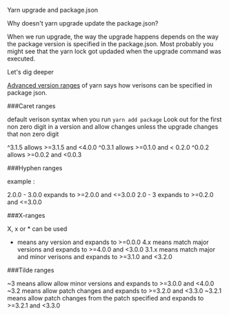 Yarn upgrade and package.json

Why doesn't yarn upgrade update the package.json?

When we run upgrade, the way the upgrade happens depends on the way the package version is specified in the package.json.
Most probably you might see that the yarn lock got updaded when the upgrade command was executed.

Let's dig deeper

[Advanced version ranges](https://classic.yarnpkg.com/en/docs/dependency-versions#toc-advanced-version-ranges) of yarn says 
how verisons can be specified in package json.

###Caret ranges

default verison syntax when you run `yarn add package`
Look out for the first non zero digit in a version and allow changes unless the upgrade changes that non zero digit

^3.1.5 allows >=3.1.5 and <4.0.0
^0.3.1 allows >=0.1.0 and < 0.2.0
^0.0.2 allows >=0.0.2 and <0.0.3

###Hyphen ranges 

example : 

2.0.0 - 3.0.0  expands to >=2.0.0 and <=3.0.0
2.0 - 3 expands to >=0.2.0 and <=3.0.0

###X-ranges

X, x or * can be used

* means any version and expands to >=0.0.0
4.x means match major versions and expands to >=4.0.0 and <3.0.0 
3.1.x means match major and minor verisons and expands to >=3.1.0 and <3.2.0

###Tilde ranges

~3 means allow allow minor versions and expands to >=3.0.0 and <4.0.0
~3.2 means allow patch changes and expands to >=3.2.0 and <3.3.0
~3.2.1 means allow patch changes from the patch specified and expands to >=3.2.1 and <3.3.0


